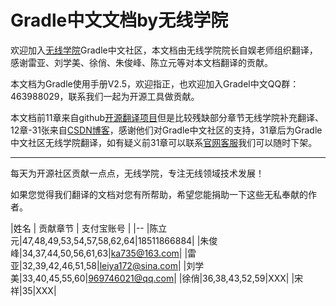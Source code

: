 Gradle中文文档by无线学院
=======
欢迎加入[无线学院](http://wirelesscollege.cn)Gradle中文社区，本文档由无线学院院长自娱老师组织翻译，感谢雷亚、刘学美、徐俏、朱俊峰、陈立元等对本文档翻译的贡献。

本文档为Gradle使用手册V2.5，欢迎指正，也欢迎加入Gradel中文QQ群：463988029，联系我们一起为开源工具做贡献。

本文档前11章来自github[开源翻译项目](http://pkaq.github.io/gradledoc/docs/userguide/userguide.html)但是比较残缺部分章节无线学院补充翻译、12章-31张来自[CSDN博客](http://blog.csdn.net/column/details/gradle-translation.html)，感谢他们对Gradle中文社区的支持，31章后为Gradle中文社区无线学院翻译，如有疑义前31章可以联系[官网客服](http://wirelesscollege.cn)我们可以随时下架。

------------------------------

每天为开源社区贡献一点点，无线学院，专注无线领域技术发展！

如果您觉得我们翻译的文档对您有所帮助，希望您能捐助一下这些无私奉献的作者。

|姓名 | 贡献章节 | 支付宝账号 |
|--
|陈立元|47,48,49,53,54,57,58,62,64|18511866884|
|朱俊峰|34,37,44,50,56,61,63|ka735@163.com|
|雷亚|32,39,42,46,51,58|leiya172@sina.com|
|刘学美|33,40,45,55,60|969746021@qq.com|
|徐俏|36,38,43,52,59|XXX|
|宋祥|35|XXX|